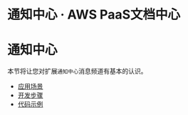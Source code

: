 # 通知中心 · AWS PaaS文档中心

# 通知中心

本节将让您对扩展`通知中心`消息频道有基本的认识。

  * [应用场景](<notification-scenes.html>)
  * [开发步骤](<notification-dev.html>)
  * [代码示例](<notification-sample.html>)